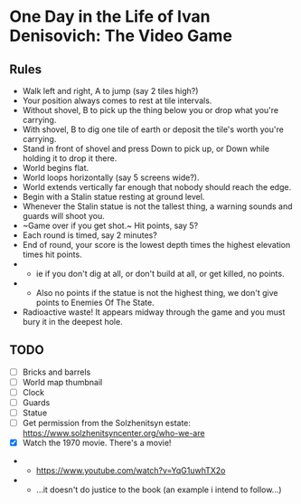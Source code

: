 # One Day in the Life of Ivan Denisovich: The Video Game

## Rules

- Walk left and right, A to jump (say 2 tiles high?)
- Your position always comes to rest at tile intervals.
- Without shovel, B to pick up the thing below you or drop what you're carrying.
- With shovel, B to dig one tile of earth or deposit the tile's worth you're carrying.
- Stand in front of shovel and press Down to pick up, or Down while holding it to drop it there.
- World begins flat.
- World loops horizontally (say 5 screens wide?).
- World extends vertically far enough that nobody should reach the edge.
- Begin with a Stalin statue resting at ground level.
- Whenever the Stalin statue is not the tallest thing, a warning sounds and guards will shoot you.
- ~Game over if you get shot.~ Hit points, say 5?
- Each round is timed, say 2 minutes?
- End of round, your score is the lowest depth times the highest elevation times hit points.
- - ie if you don't dig at all, or don't build at all, or get killed, no points.
- - Also no points if the statue is not the highest thing, we don't give points to Enemies Of The State.
- Radioactive waste! It appears midway through the game and you must bury it in the deepest hole.

## TODO

- [ ] Bricks and barrels
- [ ] World map thumbnail
- [ ] Clock
- [ ] Guards
- [ ] Statue
- [ ] Get permission from the Solzhenitsyn estate: https://www.solzhenitsyncenter.org/who-we-are
- [x] Watch the 1970 movie. There's a movie!
- - https://www.youtube.com/watch?v=YqG1uwhTX2o
- - ...it doesn't do justice to the book (an example i intend to follow...)

